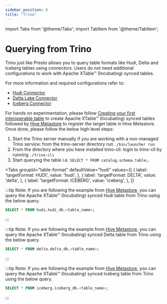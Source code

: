 ```yaml
---
sidebar_position: 8
title: "Trino"
---
```


import Tabs from '@theme/Tabs';
import TabItem from '@theme/TabItem';

# Querying from Trino

Trino just like Presto allows you to query table formats like Hudi, Delta and Iceberg tables using connectors.
Users do not need additional configurations to work with Apache XTable™ (Incubating) synced tables.

For more information and required configurations refer to:
* [Hudi Connector](https://trino.io/docs/current/connector/hudi.html)
* [Delta Lake Connector](https://trino.io/docs/current/connector/delta-lake.html)
* [Iceberg Connector](https://trino.io/docs/current/connector/iceberg.html)

For hands on experimentation, please follow [Creating your first interoperable table](/docs/how-to#create-dataset)
to create Apache XTable™ (Incubating) synced tables followed by [Hive Metastore](/docs/hms) to register the target table
in Hive Metastore. Once done, please follow the below high level steps:
1. Start the Trino server manually if you are working with a non-managed Trino service:
   from the trino-server directory run `./bin/launcher run`
2. From the directory where you have installed trino-cli: login to trino-cli by running `./trino-cli`
3. Start querying the table i.e. `SELECT * FROM catalog.schema.table;`.

<Tabs
groupId="table-format"
defaultValue="hudi"
values={[
{ label: 'targetFormat: HUDI', value: 'hudi', },
{ label: 'targetFormat: DELTA', value: 'delta', },
{ label: 'targetFormat: ICEBERG', value: 'iceberg', },
]}
>
<TabItem value="hudi">

:::tip Note:
If you are following the example from [Hive Metastore](/docs/hms), you can query the Apache XTable™ (Incubating) synced Hudi table
from Trino using the below query.
```sql md title="sql"
SELECT * FROM hudi.hudi_db.<table_name>;
```
:::

</TabItem>
<TabItem value="delta">

:::tip Note:
If you are following the example from [Hive Metastore](/docs/hms), you can query the Apache XTable™ (Incubating) synced Delta table
from Trino using the below query.
```sql md title="sql"
SELECT * FROM delta.delta_db.<table_name>;
```
:::

</TabItem>
<TabItem value="iceberg">

:::tip Note:
If you are following the example from [Hive Metastore](/docs/hms), you can query the Apache XTable™ (Incubating) synced Iceberg table
from Trino using the below query.
```sql md title="sql"
SELECT * FROM iceberg.iceberg_db.<table_name>;
```
:::

</TabItem>
</Tabs>
